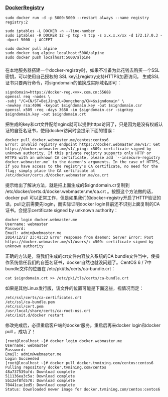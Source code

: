 

### [DockerRegistry](https://hub.docker.com/_/registry)

```
sudo docker run -d -p 5000:5000 --restart always --name registry registry:2
```

```
sudo iptables -L DOCKER -n --line-number
sudo iptables -R DOCKER 12 -p tcp -m tcp -s x.x.x.x/xx -d 172.17.0.3 --dport 5000 -j ACCEPT
```

```
sudo docker pull alpine
sudo docker tag alpine localhost:5000/alpine
sudo docker push localhost:5000/alpine
```

### 

在本地服务器搭建一个docker-registry时，如果不准备为此花钱去购买一个SSL密钥，可以使用自己授权的 SSL key让registry支持HTTPS加密访问。
生成SSL证书只要两行命令，将signdomain的值换成实际域名即可：
```
signdomain=https://docker-reg.××××.com.cn:55688
openssl req -nodes \
-subj "/C=CN/ST=BeiJing/L=Dongcheng/CN=$signdomain" \
-newkey rsa:4096 -keyout $signdomain.key -out $signdomain.csr
openssl x509 -req -days 3650 -in $signdomain.csr -signkey $signdomain.key -out $signdomain.crt
```
把生成的key和crt文件配给nginx就可以提供https访问了，只是因为是没有权威认证的自签名证书，使用docker访问时会提示下面的错误：
```
docker pull docker.webmaster.me/centos:centos6
Error: Invalid registry endpoint https://docker.webmaster.me/v1/: Get https://docker.webmaster.me/v1/_ping: x509: certificate signed by unknown authority. If this private registry supports only HTTP or HTTPS with an unknown CA certificate, please add `--insecure-registry docker.webmaster.me` to the daemon's arguments. In the case of HTTPS, if you have access to the registry's CA certificate, no need for the flag; simply place the CA certificate at /etc/docker/certs.d/docker.webmaster.me/ca.crt
```
提示给出了解决方法，就是把上面生成的$signdomain.cr复制到 /etc/docker/certs.d/docker.webmaster.me/ca.crt 。按照这个方法做的话，docker pull 可以正常工作，但是如果我们的docker-registry开启了HTTP验证的话，pull之前需要先login，而实际证明docker login目前还不识别上面复制的CA证书。会提示certificate signed by unknown authority：
```
docker login docker.webmaster.me
Username: webmaster
Password:
Email: admin@webmaster.me
2014/12/27 23:41:23 Error response from daemon: Server Error: Post https://docker.webmaster.me/v1/users/: x509: certificate signed by unknown authority
```
正确的方法是，将我们生成的crt文件内容放入系统的CA bundle文件当中，使操作系统信任我们的自签名证书，docker自然也就没问题了。CentOS 6 / 7中bundle文件的位置在 /etc/pki/tls/certs/ca-bundle.crt：
```
cat $signdomain.crt >> /etc/pki/tls/certs/ca-bundle.crt
```
如果是其他Linux发行版，该文件的位置可能是下面这些，视情况而定：
```
/etc/ssl/certs/ca-certificates.crt
/etc/ssl/ca-bundle.pem
/etc/ssl/cert.pem
/usr/local/share/certs/ca-root-nss.crt
/etc/init.d/docker restart
```
修改完成后，必须重启客户端的docker服务。重启后再来docker login和docker pull ，成功了！
```
[root@localhost ~]# docker login docker.webmaster.me
Username: webmaster
Password:
Email: admin@webmaster.me
Login Succeeded
[root@localhost ~]# docker pull docker.tvmining.com/centos:centos6
Pulling repository docker.tvmining.com/centos
48a737539afd: Download complete
511136ea3c5a: Download complete
5b12ef8fd570: Download complete
70441cac1ed5: Download complete
Status: Downloaded newer image for docker.tvmining.com/centos:centos6
```